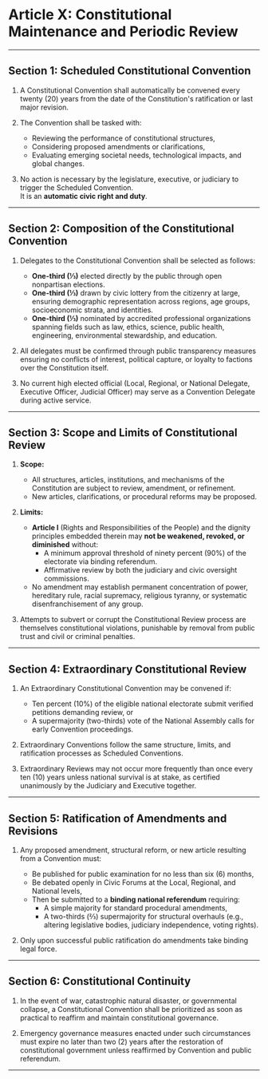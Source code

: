 # Article X: Constitutional Maintenance and Periodic Review

---

## Section 1: Scheduled Constitutional Convention

1. A Constitutional Convention shall automatically be convened every twenty (20) years from the date of the Constitution's ratification or last major revision.

2. The Convention shall be tasked with:
   - Reviewing the performance of constitutional structures,
   - Considering proposed amendments or clarifications,
   - Evaluating emerging societal needs, technological impacts, and global changes.

3. No action is necessary by the legislature, executive, or judiciary to trigger the Scheduled Convention.  
It is an **automatic civic right and duty**.

---

## Section 2: Composition of the Constitutional Convention

1. Delegates to the Constitutional Convention shall be selected as follows:
   - **One-third (⅓)** elected directly by the public through open nonpartisan elections.
   - **One-third (⅓)** drawn by civic lottery from the citizenry at large, ensuring demographic representation across regions, age groups, socioeconomic strata, and identities.
   - **One-third (⅓)** nominated by accredited professional organizations spanning fields such as law, ethics, science, public health, engineering, environmental stewardship, and education.

2. All delegates must be confirmed through public transparency measures ensuring no conflicts of interest, political capture, or loyalty to factions over the Constitution itself.

3. No current high elected official (Local, Regional, or National Delegate, Executive Officer, Judicial Officer) may serve as a Convention Delegate during active service.

---

## Section 3: Scope and Limits of Constitutional Review

1. **Scope:**
   - All structures, articles, institutions, and mechanisms of the Constitution are subject to review, amendment, or refinement.
   - New articles, clarifications, or procedural reforms may be proposed.

2. **Limits:**
   - **Article I** (Rights and Responsibilities of the People) and the dignity principles embedded therein may **not be weakened, revoked, or diminished** without:
     - A minimum approval threshold of ninety percent (90%) of the electorate via binding referendum.
     - Affirmative review by both the judiciary and civic oversight commissions.
   - No amendment may establish permanent concentration of power, hereditary rule, racial supremacy, religious tyranny, or systematic disenfranchisement of any group.

3. Attempts to subvert or corrupt the Constitutional Review process are themselves constitutional violations, punishable by removal from public trust and civil or criminal penalties.

---

## Section 4: Extraordinary Constitutional Review

1. An Extraordinary Constitutional Convention may be convened if:
   - Ten percent (10%) of the eligible national electorate submit verified petitions demanding review, or
   - A supermajority (two-thirds) vote of the National Assembly calls for early Convention proceedings.

2. Extraordinary Conventions follow the same structure, limits, and ratification processes as Scheduled Conventions.

3. Extraordinary Reviews may not occur more frequently than once every ten (10) years unless national survival is at stake, as certified unanimously by the Judiciary and Executive together.

---

## Section 5: Ratification of Amendments and Revisions

1. Any proposed amendment, structural reform, or new article resulting from a Convention must:
   - Be published for public examination for no less than six (6) months,
   - Be debated openly in Civic Forums at the Local, Regional, and National levels,
   - Then be submitted to a **binding national referendum** requiring:
     - A simple majority for standard procedural amendments,
     - A two-thirds (⅔) supermajority for structural overhauls (e.g., altering legislative bodies, judiciary independence, voting rights).

2. Only upon successful public ratification do amendments take binding legal force.

---

## Section 6: Constitutional Continuity

1. In the event of war, catastrophic natural disaster, or governmental collapse, a Constitutional Convention shall be prioritized as soon as practical to reaffirm and maintain constitutional governance.

2. Emergency governance measures enacted under such circumstances must expire no later than two (2) years after the restoration of constitutional government unless reaffirmed by Convention and public referendum.

---
